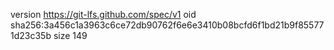 version https://git-lfs.github.com/spec/v1
oid sha256:3a456c1a3963c6ce72db90762f6e6e3410b08bcfd6f1bd21b9f855771d23c35b
size 149
